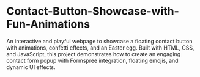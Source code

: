 # Contact-Button-Showcase-with-Fun-Animations
An interactive and playful webpage to showcase a floating contact button with animations, confetti effects, and an Easter egg. Built with HTML, CSS, and JavaScript, this project demonstrates how to create an engaging contact form popup with Formspree integration, floating emojis, and dynamic UI effects.
